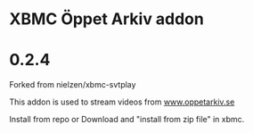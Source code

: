 # XBMC Öppet Arkiv addon
# 0.2.4
Forked from nielzen/xbmc-svtplay

This addon is used to stream videos from www.oppetarkiv.se

Install from repo
or
Download and "install from zip file" in xbmc.
